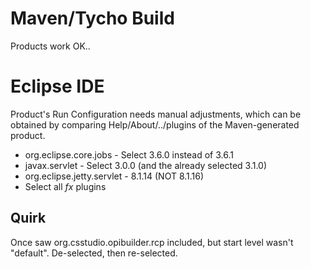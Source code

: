 Maven/Tycho Build
=================

Products work OK..


Eclipse IDE
===========

Product's Run Configuration needs manual adjustments,
which can be obtained by comparing Help/About/../plugins of
the Maven-generated product.

 * org.eclipse.core.jobs - Select 3.6.0 instead of 3.6.1
 * javax.servlet - Select 3.0.0 (and the already selected 3.1.0)
 * org.eclipse.jetty.servlet - 8.1.14 (NOT 8.1.16)
 * Select all *fx* plugins


Quirk
-----

Once saw org.csstudio.opibuilder.rcp included, but start level wasn't "default".
De-selected, then re-selected.
